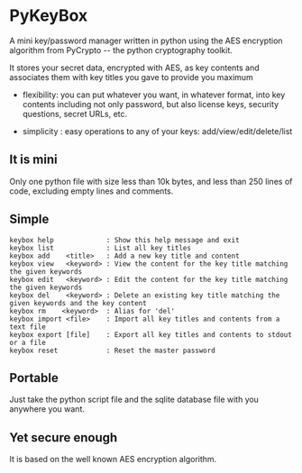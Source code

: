 # PyKeyBox
A mini key/password manager written in python using the AES encryption
algorithm from PyCrypto -- the python cryptography toolkit.

It stores your secret data, encrypted with AES, as key contents and associates
them with key titles you gave to provide you maximum

- flexibility: you can put whatever you want, in whatever format, into key
               contents including not only password, but also license keys,
               security questions, secret URLs, etc.

- simplicity : easy operations to any of your keys: add/view/edit/delete/list


## It is mini
Only one python file with size less than 10k bytes, and less than 250
lines of code, excluding empty lines and comments.


## Simple
```
keybox help             : Show this help message and exit
keybox list             : List all key titles
keybox add    <title>   : Add a new key title and content
keybox view   <keyword> : View the content for the key title matching the given keywords
keybox edit   <keyword> : Edit the content for the key title matching the given keywords
keybox del    <keyword> : Delete an existing key title matching the given keywords and the key content
keybox rm    <keyword>  : Alias for 'del'
keybox import <file>    : Import all key titles and contents from a text file
keybox export [file]    : Export all key titles and contents to stdout or a file
keybox reset            : Reset the master password
```


## Portable
Just take the python script file and the sqlite database file with you
anywhere you want.


## Yet secure enough
It is based on the well known AES encryption algorithm.
